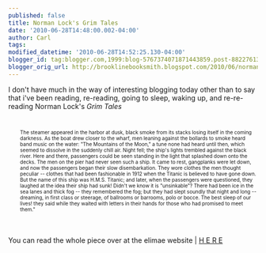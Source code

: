 ```yaml
---
published: false
title: Norman Lock's Grim Tales
date: '2010-06-28T14:48:00.002-04:00'
author: Carl
tags: 
modified_datetime: '2010-06-28T14:52:25.130-04:00'
blogger_id: tag:blogger.com,1999:blog-5767374071871443859.post-8822761395306954971
blogger_orig_url: http://brooklinebooksmith.blogspot.com/2010/06/norman-locks-grim-tales.html
---
```


I don't have much in the way of interesting blogging today other than to say that i've been reading, re-reading, going to sleep, waking up, and re-re-reading Norman Lock's <i>Grim Tales</i><br /><font size="1"><br /><ul><br />The steamer appeared in the harbor at dusk, black smoke from its stacks losing itself in the coming darkness. As the boat drew closer to the wharf, men leaning against the bollards to smoke heard band music on the water: "The Mountains of the Moon," a tune none had heard until then, which seemed to dissolve in the suddenly chill air. Night fell; the ship's lights trembled against the black river. Here and there, passengers could be seen standing in the light that splashed down onto the decks. The men on the pier had never seen such a ship. It came to rest, gangplanks were let down, and now the passengers began their slow disembarkation. They wore clothes the men thought peculiar -- clothes that had been fashionable in 1912 when the Titanic is believed to have gone down. But the name of this ship was H.M.S. Titanic; and later, when the passengers were questioned, they laughed at the idea their ship had sunk! Didn't we know it is "unsinkable"? There had been ice in the sea lanes and thick fog -- they remembered the fog; but they had slept soundly that night and long -- dreaming, in first class or steerage, of ballrooms or barrooms, polo or bocce. The best sleep of our lives! they said while they waited with letters in their hands for those who had promised to meet them."</ul></font><br /><br />You can read the whole piece over at the elimae website | <a href="http://www.elimae.com/ebooks/lock/tales.html">H E R E</a>